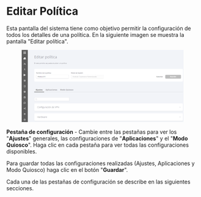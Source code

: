 # Editar Política

Esta pantalla del sistema tiene como objetivo permitir la configuración de todos los detalles de una política. En la siguiente imagen se muestra la pantalla "Editar política".&#x20;

<figure><img src="../../.gitbook/assets/image (5) (1) (1) (1).png" alt=""><figcaption></figcaption></figure>

**Pestaña de configuración** - Cambie entre las pestañas para ver los "**Ajustes**" generales, las configuraciones de "**Aplicaciones**" y el "**Modo Quiosco**". Haga clic en cada pestaña para ver todas las configuraciones disponibles.

Para guardar todas las configuraciones realizadas (Ajustes, Aplicaciones y Modo Quiosco) haga clic en el botón "**Guardar**".

Cada una de las pestañas de configuración se describe en las siguientes secciones.

